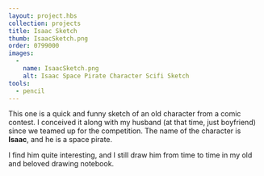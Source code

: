 ```yaml
---
layout: project.hbs
collection: projects
title: Isaac Sketch
thumb: IsaacSketch.png
order: 0799000
images:
  -
    name: IsaacSketch.png
    alt: Isaac Space Pirate Character Scifi Sketch
tools:
  - pencil
---
```


This one is a quick and funny sketch of an old character from a comic contest. I conceived it along with my husband (at that time, just boyfriend) since we teamed up for the competition. The name of the character is **Isaac**, and he is a space pirate.

I find him quite interesting, and I still draw him from time to time in my old and beloved drawing notebook.
